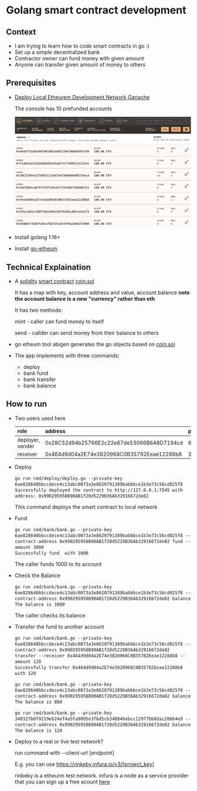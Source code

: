 # Golang smart contract development

## Context

* I am trying to learn how to code smart contracts in go :) 
* Set up a simple decentralized bank
* Contractor owner can fund money with given amount
* Anyone can transfer given amount of money to others

## Prerequisites

* [Deploy Local Etheurem Development Network Ganache](https://www.trufflesuite.com/ganache)

    The console has 10 prefunded accounts

    ![](images/ganacha.png)

* Install golang 1.16+
* Install [go-etheum](https://github.com/ethereum/go-ethereum)

## Technical Explaination

* A [solidity](https://docs.soliditylang.org/en/v0.8.10/) [smart contract](https://ethereum.org/en/developers/docs/smart-contracts/) [coin.sol](pkg/contracts/coin.sol)

    It has a map with key, account address and value, account balance **note the account balance is a new "currency" rather than eth** 

    It has two methods:

    mint - caller can fund money to itself

    send - callder can send money from their balance to others

* go etheum tool abigen generates the go objects based on [coin.sol](pkg/cmd/contracts/coin.sol)
* The app implements with three commands:
   * deploy
   * bank fund
   * bank transfer
   * bank balance

## How to run

* Two users used here

    |role|address|private_key|
    |----|-------|-----------|
    |deployer, sender|0x28C52d94b25766E2c22e67de53066B6A8D7194cd|6ae828640bbccdece4c13abc0073a3e8620791389babbbce1b3e73c56cd025f8|
    |receiver|0x464d9d04a2E74e3820968C0B35782Eeae12288b8|349327b0f9219eb24ef4a5fa9005e3fbd5cb340846ebcc12977bb8dac28664e9|

* Deploy

    ```
    go run cmd/deploy/deploy.go --private-key 6ae828640bbccdece4c13abc0073a3e8620791389babbbce1b3e73c56cd025f8
    Successfully deployed the contract to http://127.0.0.1:7545 with address: 0x990295958B90AB1f20d5229B36Ab32916672de82
    ```

    This command deploys the smart contract to local network

* Fund

    ```
    go run cmd/bank/bank.go --private-key 6ae828640bbccdece4c13abc0073a3e8620791389babbbce1b3e73c56cd025f8 --contract-address 0x990295958B90AB1f20d5229B36Ab32916672de82 fund --amount 1000
    Successfully fund  with 1000
    ```

    The caller funds 1000 to its account


* Check the Balance

    ```
    go run cmd/bank/bank.go --private-key 6ae828640bbccdece4c13abc0073a3e8620791389babbbce1b3e73c56cd025f8 --contract-address 0x990295958B90AB1f20d5229B36Ab32916672de82 balance
    The balance is 1000
    ```

    The caller checks its balance

* Transfer the fund to another account

    ```
    go run cmd/bank/bank.go --private-key 6ae828640bbccdece4c13abc0073a3e8620791389babbbce1b3e73c56cd025f8 --contract-address 0x990295958B90AB1f20d5229B36Ab32916672de82 transfer --receiver 0x464d9d04a2E74e3820968C0B35782Eeae12288b8 --amount 120
    Successfully transfer 0x464d9d04a2E74e3820968C0B35782Eeae12288b8 with 120
    ```

    ```
    go run cmd/bank/bank.go --private-key 6ae828640bbccdece4c13abc0073a3e8620791389babbbce1b3e73c56cd025f8 --contract-address 0x990295958B90AB1f20d5229B36Ab32916672de82 balance
    The balance is 880
    ```

    ```
    go run cmd/bank/bank.go --private-key 349327b0f9219eb24ef4a5fa9005e3fbd5cb340846ebcc12977bb8dac28664e9 --contract-address 0x990295958B90AB1f20d5229B36Ab32916672de82 balance
    The balance is 120
    ```

* Deploy to a real or live test network? 

  run command with --client-url [endpoint]

  E.g. you can use https://rinkeby.infura.io/v3/[project_key]  

  rinbeky is a etheurm test network. infura is a node as a service provider that you can sign up a free acount [here](https://infura.io/)




















